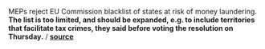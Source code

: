 MEPs reject EU Commission blacklist of states at risk of money laundering. **The
list is too limited, and should be expanded, e.g. to include territories that
facilitate tax crimes, they said before voting the resolution on Thursday.**
/ **[source](http://www.europarl.europa.eu/news/en/news-room/20170113IPR58027/meps-reject-eu-commission-blacklist-of-states-at-risk-of-money-laundering)**
